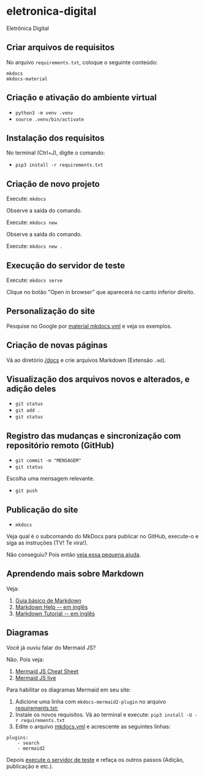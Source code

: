 # eletronica-digital
Eletrônica Digital

## Criar arquivos de requisitos

No arquivo `requirements.txt`, coloque o seguinte conteúdo:

```
mkdocs
mkdocs-material
```

## Criação e ativação do ambiente virtual

- `python3 -m venv .venv`
- `source .venv/bin/activate`


## Instalação dos requisitos

No terminal (Ctrl+J), digite o comando: 

- `pip3 install -r requirements.txt`


## Criação de novo projeto

Execute: `mkdocs`

Observe a saída do comando.

Execute: `mkdocs new`

Observe a saída do comando.

Execute: `mkdocs new .`

## Execução do servidor de teste

Execute: `mkdocs serve`

Clique no botão "Open in browser" que aparecerá no canto inferior direito.

## Personalização do site

Pesquise no Google por [material mkdocs.yml](https://google.com/search?q=material+mkdocs.yml) e veja os exemplos.

## Criação de novas páginas

Vá ao diretório [/docs](/docs/) e crie arquivos Markdown (Extensão `.md`).


## Visualização dos arquivos novos e alterados, e adição deles

- `git status`
- `git add .`
- `git status`


## Registro das mudanças e sincronização com repositório remoto (GitHub)

- `git commit -m "MENSAGEM"`
- `git status`

Escolha uma mensagem relevante.

- `git push`

## Publicação do site

- `mkdocs`

Veja qual é o subcomando do MkDocs para publicar no GitHub, execute-o e siga as instruções (TV! Te vira!).

Não conseguiu? Pois então [veja essa pequena ajuda](ajuda-publicacao-github.md).

## Aprendendo mais sobre Markdown

Veja:

1. [Guia básico de Markdown](https://docs.pipz.com/central-de-ajuda/learning-center/guia-basico-de-markdown#open)
1. [Markdown Help -- em inglês](https://commonmark.org/help/)
2. [Markdown Tutorial -- em inglês](https://commonmark.org/help/tutorial/)

## Diagramas

Você já ouviu falar do Mermaid JS?

Não. Pois veja:

1. [Mermaid JS Cheat Sheet](https://jojozhuang.github.io/tutorial/mermaid-cheat-sheet/)
1. [Mermaid JS live](https://mermaid.live/)

Para habilitar os diagramas Mermaid em seu site:

1. Adicione uma linha com `mkdocs-mermaid2-plugin` no arquivo [requirements.txt](requirements.txt);
1. Instale os novos requisitos. Vá ao terminal e execute: `pip3 install -U -r requirements.txt`
1. Edite o arquivo [mkdocs.yml](mkdocs.yml) e acrescente as seguintes linhas:

```
plugins:
    - search
    - mermaid2
```

Depois [execute o servidor de teste](#execu%C3%A7%C3%A3o-do-servidor-de-teste) e refaça os outros passos (Adição, publicação e etc.).
